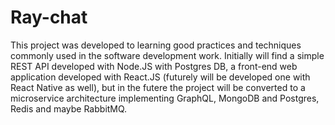 # Ray-chat

This project was developed to learning good practices and techniques commonly used in the software development work.
Initially will find a simple REST API developed with Node.JS with Postgres DB, a front-end web application developed with React.JS (futurely will be developed one with React Native as well), but in the futere the project will be converted to a microservice architecture implementing GraphQL, MongoDB and Postgres, Redis and maybe RabbitMQ.
